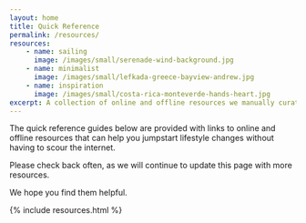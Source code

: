 ```yaml
---
layout: home
title: Quick Reference
permalink: /resources/
resources:
    - name: sailing
      image: /images/small/serenade-wind-background.jpg
    - name: minimalist
      image: /images/small/lefkada-greece-bayview-andrew.jpg
    - name: inspiration
      image: /images/small/costa-rica-monteverde-hands-heart.jpg
excerpt: A collection of online and offline resources we manually curated over the years.
---
```


The quick reference guides below are provided with links to online and offline resources that can help you jumpstart lifestyle changes without having to scour the internet. 

Please check back often, as we will continue to update this page with more resources. 

We hope you find them helpful.

{% include resources.html %}